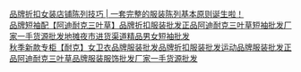   
[品牌折扣女装店铺陈列技巧 | 一套完整的服装陈列基本原则诞生啦！](http://www.dianyue.me/archives/026/qi7eh3qlstdma08k/)  
[品牌短袖配【阿迪耐克三叶草】品牌折扣服装批发正品阿迪耐克三叶草短袖批发厂家一手货源批发地摊夜市进货渠道精品男女短袖批发](http://www.dianyue.me/archives/357/iukb5cb4wufa0gwr/)  
[秋季新款专柜【耐克】女卫衣品牌服装批发品牌折扣服装批发运动品牌服装批发正品阿迪耐克三叶草品牌服装服饰批发厂家一手货源批发](http://www.dianyue.me/archives/386/ee54v4rpla5393j6/)